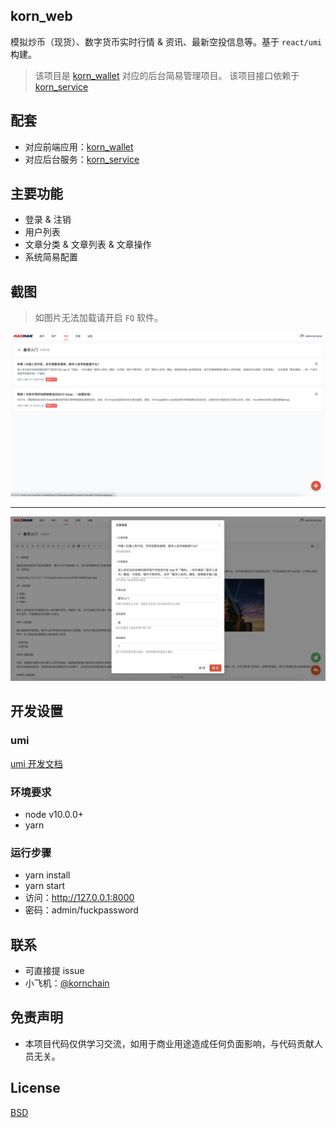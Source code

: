 ## korn_web

模拟炒币（现货）、数字货币实时行情 & 资讯、最新空投信息等。基于 `react/umi` 构建。

> 该项目是 [korn_wallet](https://github.com/GG4mida/korn_wallet) 对应的后台简易管理项目。
> 该项目接口依赖于 [korn_service](https://github.com/GG4mida/korn_service)

## 配套

- 对应前端应用：[korn_wallet](https://github.com/GG4mida/korn_wallet)
- 对应后台服务：[korn_service](https://github.com/GG4mida/korn_service)

## 主要功能
- 登录 & 注销
- 用户列表
- 文章分类 & 文章列表 & 文章操作
- 系统简易配置

## 截图

> 如图片无法加载请开启 `FQ` 软件。

<div>
  <img src="https://github.com/GG4mida/korn_web/blob/main/screenshot/1.png?raw=true" width="800" alt="article"/>
</div>

---

<div>
  <img src="https://github.com/GG4mida/korn_web/blob/main/screenshot/2.png?raw=true" width="800" alt="article-detail"/>
</div>

## 开发设置

### umi

[umi 开发文档](https://umijs.org/)

### 环境要求

- node v10.0.0+
- yarn

### 运行步骤

- yarn install
- yarn start
- 访问：http://127.0.0.1:8000
- 密码：admin/fuckpassword

## 联系

- 可直接提 issue
- 小飞机：[@kornchain](https://t.me/kornchain)

## 免责声明

- 本项目代码仅供学习交流，如用于商业用途造成任何负面影响，与代码贡献人员无关。

## License

[BSD](https://www.wikiwand.com/en/BSD_licenses)

